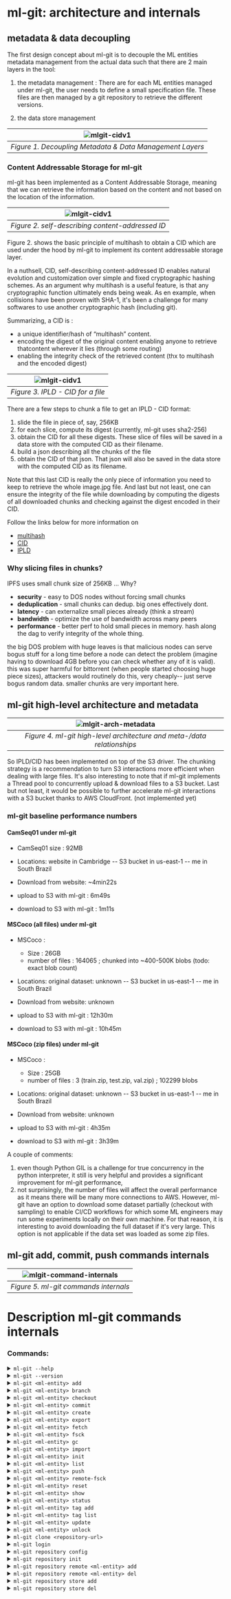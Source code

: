 # ml-git: architecture and internals #

## metadata & data decoupling ##

The first design concept about ml-git is to decouple the ML entities metadata management from the actual data such that there are 2 main layers in the tool:
1. the metadata management : There are for each ML entities managed under ml-git, the user needs to define a small specification file. These files are then managed by a git repository to retrieve the different versions.

2. the data store management

| ![mlgit-cidv1](mlgit-metadata-data.png) |
|:--:|
| *Figure 1. Decoupling Metadata & Data Management Layers* |

### Content Addressable Storage for ml-git ##

ml-git has been implemented as a Content Addressable Storage, meaning that we can retrieve the information based on the content and not based on the location of the information.

| ![mlgit-cidv1](cidv1.png) |
|:--:|
| *Figure 2. self-describing content-addressed ID* |

Figure 2. shows the basic principle of multihash to obtain a CID which are used under the hood by ml-git to implement its content addressable storage layer.

In a nuthsell, CID, self-describing content-addressed ID enables natural evolution and customization over simple and fixed cryptographic hashing schemes.
As an argument why multihash is a useful feature, is that any cryptographic function ultimately ends being weak. As en example, when collisions have been proven with SHA-1, it's been a challenge for many softwares to use another cryptographic hash (including git).

Summarizing, a CID is :
* a unique identifier/hash of “multihash” content.
* encoding the digest of the original content enabling anyone to retrieve thatcontent wherever it lies (through some routing)
* enabling the integrity check of the retrieved content (thx to multihash and the encoded digest)

| ![mlgit-cidv1](IPLD-CID.png) |
|:--:|
| *Figure 3. IPLD - CID for a file* |

There are a few steps to chunk a file to get an IPLD - CID format:
1. slide the file in piece of, say, 256KB
2. for each slice, compute its digest (currently, ml-git uses sha2-256)
3. obtain the CID for all these digests. These slice of files will be saved in a data store with the computed CID as their filename. 
4. build a json describing all the chunks of the file
5. obtain the CID of that json. That json will also be saved in the data store with the computed CID as its filename.

Note that this last CID is really the only piece of information you need to keep to retrieve the whole image.jpg file.
And last but not least, one can ensure the integrity of the file while downloading by computing the digests of all downloaded chunks and checking against the digest encoded in their CID.

Follow the links below for more information on
* [multihash](https://github.com/multiformats/multihash) 
* [CID](https://github.com/multiformats/cid)
* [IPLD](https://github.com/ipfs/js-ipfs/tree/master/examples/traverse-ipld-graphs)

### Why slicing files in chunks? ###

IPFS uses small chunk size of 256KB … Why?

* __security__ - easy to DOS nodes without forcing small chunks
* __deduplication__ - small chunks can dedup. big ones effectively dont.
* __latency__ - can externalize small pieces already (think a stream)
* __bandwidth__ - optimize the use of bandwidth across many peers
* __performance__ - better perf to hold small pieces in memory. hash along the dag to verify integrity of the whole thing.

the big DOS problem with huge leaves is that malicious nodes can serve bogus stuff for a long time before a node can detect the problem (imagine having to download 4GB before you can check whether any of it is valid). this was super harmful for bittorrent (when people started choosing huge piece sizes), attackers would routinely do this, very cheaply-- just serve bogus random data. smaller chunks are very important here.

## ml-git high-level architecture and metadata ##

| ![mlgit-arch-metadata](ml-git--architecture-and-metadata.png) |
|:--:|
| *Figure 4. ml-git high-level architecture and meta-/data relationships* |

So IPLD/CID has been implemented on top of the S3 driver.
The chunking strategy is a recommendation to turn S3 interactions more efficient when dealing with large files.
It's also interesting to note that if ml-git implements a Thread pool to concurrently upload & download files to a S3 bucket.
Last but not least, it would be possible to further accelerate ml-git interactions with a S3 bucket thanks to AWS CloudFront. (not implemented yet)

### ml-git baseline performance numbers ###

#### CamSeq01 under ml-git  ####

* CamSeq01 size : 92MB
* Locations: website in Cambridge -- S3 bucket in us-east-1 -- me in South Brazil

* Download from website: ~4min22s

* upload to S3 with ml-git : 6m49s
* download to S3 with ml-git : 1m11s

#### MSCoco (all files) under ml-git  ####

* MSCoco :
    * Size : 26GB
    * number of files : 164065 ; chunked into ~400-500K blobs (todo: exact blob count)
* Locations: original dataset: unknown -- S3 bucket in us-east-1 -- me in South Brazil

* Download from website: unknown

* upload to S3 with ml-git : 12h30m
* download to S3 with ml-git : 10h45m

#### MSCoco (zip files) under ml-git  ####

* MSCoco :
    * Size : 25GB
    * number of files : 3 (train.zip, test.zip, val.zip) ; 102299 blobs
* Locations: original dataset: unknown -- S3 bucket in us-east-1 -- me in South Brazil

* Download from website: unknown

* upload to S3 with ml-git : 4h35m
* download to S3 with ml-git : 3h39m

A couple of comments:
1) even though Python GIL is a challenge for true concurrency in the python interpreter, it still is very helpful and provides a significant improvement for ml-git performance,
2) not surprisingly, the number of files will affect the overall performance as it means there will be many more connections to AWS.
However, ml-git have an option to download some dataset partially (checkout with sampling) to enable CI/CD workflows for which some ML engineers may run some experiments locally on their own machine.
For that reason, it is interesting to avoid downloading the full dataset if it's very large. This option is not applicable if the data set was loaded as some zip files.

## ml-git add, commit, push commands internals ##

| ![mlgit-command-internals](ml-git--command-internals.png) |
|:--:|
| *Figure 5. ml-git commands internals* |

# <a>Description ml-git commands internals</a>

### <a>Commands</a>:

<details>

<summary> <code>ml-git --help</code> </summary>
Display help information about ml-git commands. 
<br>
</details>

<details>
<summary> <code>ml-git --version</code> </summary>
Show version passed as parameter in click function.
<br>
</details>

<details>
<summary> <code>ml-git &lt;ml-entity&gt; add</code> </summary>

ml-git add search for metadata (.spec file) inside ml-git index corresponding to ml-entity-name (mandatory use):

```
ml-git_project/
└── .ml-git/
|   └── <ml-entity>/
|      └── index/
|         └── metadata/
|            └── <ml-entity-name>/ <-- Search .spec file
|               ├── <ml-entity-name>.spec
└── <ml-entity>/
```

 Then compares the tag of .spec file with the tag of git repository:

```
ml-git_project/
└── .ml-git/
|   └── <ml-entity>/
|      └── index/
|      |  └── metadata/
|      |     └── <ml-entity-name>/
|      |        ├── <ml-entity-name>.spec
|      └── metadata/ <- Check tag in git repository
└── <ml-entity>/
```

If the ml-git tag doesn't exist in git repository, ml-git create **INDEX.yaml** and **MANIFEST.yaml**:

```
ml-git_project/
└── .ml-git/
|   └── <ml-entity>/
|      └── index/
|      |  └── metadata/
|      |     └── <ml-entity-name>/
|      |        ├── <ml-entity-name>.spec
|      |        ├── INDEX.yaml <-- INDEX.yaml created.
|      |        ├── MANIFEST.yaml < -- Manifest created.
|      └── metadata/ <- Check tag in git repository
└── <ml-entity>/
```

The content of **MANIFEST.yaml** is a set of added multihash's files.

Then ml-git **caches** the file with hard links in cache path and add chunked files in **objects**:

```
ml-git_project/
└── .ml-git/
|   └── <ml-entity>/
|      └── index/
|      |  └── metadata/
|      |     └── <ml-entity-name>/
|      |        ├── <entity-name>.spec
|      |        ├── INDEX.yaml <-- INDEX.yaml created.
|      |        ├── MANIFEST.yaml < -- Manifest created
|      └── metadata/
|      └── cache/
|         └── hashfs/ <- Hard link of chunked files
|      └── objects/
|      |  └── hashfs/ <-- Chunk files
└── <ml-entity>/
```

**MANIFESTEST.yaml** structure example:

```
zdj7WWMZbq7cgw76BGeqoNUGFRkyw59p4Y6zD5eb8cyWL6MW5: !!set
  data/1.jpg: null
zdj7WWgUF7spcvxkBEN49gh44ZUMzbYMG9Mm5RPGU8bsXEDTu: !!set
  data/test.txt: null
zdj7WX8pZHGEAHXuzdJc2dwRXpyABuZznSx3BW867DA53Vksf: !!set
  data/8.jpg: null
zdj7WYF38pFqHrvQPnD3FXMw76UDbMaZkSXJ4qMZci1nxWqiU: !!set
  data/2.jpg: null
```

**INDEX.yaml** structure example:

```
data/1.jpg:
  ctime: 1582208519.35017 <-- Creation time.
  hash: zdj7WWMZbq7cgw76BGeqoNUGFRkyw59p4Y6zD5eb8cyWL6MW5
  mtime: 1582208519.3581703 <-- Modification time.
  status: a <-- Status file, (a, u, c)
data/test.txt:
  ctime: 1582208519.3521693
  hash: zdj7WWgUF7spcvxkBEN49gh44ZUMzbYMG9Mm5RPGU8bsXEDTu
  mtime: 1582208519.3561785
  status: a
data/8.jpg:
  ctime: 1582208519.3531702
  hash: zdj7WX8pZHGEAHXuzdJc2dwRXpyABuZznSx3BW867DA53Vksf
  mtime: 1582208519.4149985
  status: a
data/2.jpg:
  ctime: 1582208519.3551724
  hash: zdj7WYF38pFqHrvQPnD3FXMw76UDbMaZkSXJ4qMZci1nxWqiU
  mtime: 1582208519.5029979
  status: a
```

</details>

<details>
<summary> <code>ml-git &lt;ml-entity&gt; branch</code> </summary>

Search for **HEAD** file in:

```
ml-git_project/
└── .ml-git/
|   └── <ml-entity>/
|      └── index/
|      └── metadata/
|      └── cache/
|      └── refs/
|         └── <ml-entity-name>/
|            ├── HEAD <-- Search here.
└── <ml-entity>/
```

 Parse **HEAD** file as yaml and list the tags and their corresponding SHA-1.

**HEAD** structure example:

```
computer-vision__images__imagenet8__1: 00da0d518914cfaeb765633f68ade09a5d80b252
```


</details>

<details>
<summary> <code>ml-git &lt;ml-entity&gt; checkout</code> </summary>

```
ml-git (dataset|labels|model) checkout ML_ENTITY_TAG
```

Break up the ML_ENTITY_TAG into categories, specname and version, if the ML_ENTITY_TAG is the current tag, the command show the message *"Repository: already at tag [\<ml-entity-tag\>]"*, otherwise execute git checkout to the **ML_ENTITY_TAG**, then verify if cache has tag's objects:

```
ml-git_project/
└── .ml-git/
    └── <ml-entity>/
       └── cache/
          └── hashfs/ <-- Objects here
```

When objects not found in cache, the command download the blobs from data store to the workspace:

```
ml-git_project/
└── .ml-git/
|   └── <ml-entity>/
|      └── cache/
|         └── hashfs/
└── <ml-entity>/
   └── <categories>*/
      └── <ml-entity-name>/ < -- Workspace
```

When objects is found  in cache, the command update the objects hard link to the workspace:

```
ml-git_project/
└── .ml-git/
|   └── <ml-entity>/
|      └── cache/ <-- Check here
└── <ml-entity>/
   └── <categories>*/
      └── <ml-entity-name>/ <-- Update here
```

Then update the HEAD with **ML_ENTITY_TAG** and SHA-1, then execute git checkout to branch *master*.

#### <a name="mlgit_checkout_sample">ml-git \<ml-entity\> checkout \<ml-entity-tag\>  [--sample-type=\<sample\>] [--sampling] [--seed]</a>

This command has three types of sampling options available only for dataset: ```--sample-type=group --seed```,```--sample-type=random --seed```,```--sample-type=range``` .
We use [random.sample(population, k)](https://docs.python.org/3.7/library/random.html#random.sample) to return a sample of the size k from the population elements. We use [random.seed()](https://docs.python.org/3.7/library/random.html#random.sample) to set the seed so that the sample generated by `random.sample()` can be reproduced between experiments. We use the [range()](https://docs.python.org/3.7/library/stdtypes.html?highlight=range#range) object to take samples from a given range.


```Note:``` 
If you use this option ml-git will not allow you to make changes to the entity and create a new tag. 


#### Exemple:

![dataset](dataset.png)



Let's assume that we have a dataset that contains 12 files.

````ml-git dataset checkout computer-vision__images__dataset-ex__22 --sample-type=group --sampling=2:5 --seed=1```` : This command selects 2 files randomly from every group of five files to download.

![group-sample](group-sample.png)

````ml-git dataset checkout computer-vision__images__dataset-ex__22 --sample-type=random --sampling=2:6 --seed=1```` : This command makes a sample = (amount * len (dataset))% frequency ratio, sample = 4, so four files are selected randomly to download.  

![random-sample](random-sample.png)

````ml-git dataset checkout computer-vision__images__dataset-ex__22 --sample-type=range --sampling=2:11:2```` : This command selects the files at indexes generated by `range(start=2, stop=11, step=2)`.

![range-sample](range-sample.png)


</details>

<details>
<summary> <code>ml-git &lt;ml-entity&gt; commit </code></summary>

Firstly commit verifies ml-git tag existence, then updates status file in ``.ml-git/<ml-entity>/index/metadata/<ml-entity-name>/INDEX.yaml`` and merge the metadata ``.ml-git/<ml-entity>/index/metadata/<ml-entity-name>/MAFINEST.yaml`` with ``.ml-git/<ml-entity>/metadata/<ml-entity-name>/MAFINEST.yaml``.

Update **INDEX.yaml**:
```
data/1.jpg:
  ctime: 1582208519.35017
  hash: zdj7WWMZbq7cgw76BGeqoNUGFRkyw59p4Y6zD5eb8cyWL6MW5
  mtime: 1582208519.3581703
  status: a <- Change status 'a' to 'u'.
data/10.jpg:
  ctime: 1582208519.3561785
  hash: zdj7WZrTe7SU5oFQc8kr1kNiAkb5TBeMP1vgcXM1fvfgn5jq5
  mtime: 1582208519.6050372
  status: u
data/2.jpg:
  ctime: 1582208519.3551724
  hash: zdj7WYF38pFqHrvQPnD3FXMw76UDbMaZkSXJ4qMZci1nxWqiU
  mtime: 1582208519.5029979
  status: u
```

Merge the metadata ``.ml-git/<ml-entity>/index/metadata/<ml-entity-name>/MAFINEST.yaml`` with ``.ml-git/<ml-entity>/metadata/<ml-entity-name>/MAFINEST.yaml``:

```
ml-git_project/
└── .ml-git/
|   └── <ml-entity>/
|      └── index/
|      |  └── metadata/
|      |     └── <ml-entity-name>/
|      |        ├── MANIFEST.yaml < -- (1) Get data from here
|      └── metadata/
|         └── <categopries>*/
|            ├── MANIFEST.yaml < -- Union data (1) here, and delete (1).
└── <ml-entity>/
```

Get content of \<ml-entity-name\>.spec (structure with representational values):

```
dataset:
  categories:
    - computer-vision
    - images
  mutability: strict
  manifest:
    store: s3h://mlgit-datasets
  name: imagenet8
  version: 1
```

And insert new attribute:

```
dataset:
  categories:
  - computer-vision
  - images
  mutability: strict
  manifest:
    files: MANIFEST.yaml
    store: s3h://mlgit-datasets
  name: imagenet8
  version: 1
```

 Then save file in:

```
ml-git_project/
└── .ml-git/
|   └── <ml-entity>/
|      └── index/
|      |  └── metadata/
|      |     └── <ml-entity-name>/
|      |        ├── MANIFEST.yaml
|      |        ├── <ml-entity-name>.spec < -- Copy content and change
|      └── metadata/
|         └── <categopries>*/
|            ├── MANIFEST.yaml
|            ├── <ml-entity-name>.spec < -- Save here
└── <ml-entity>/
```

After committing the .spec file and MANIFEST.yaml, ml-git updates the HEAD of repository with tag's SHA-1.

HEAD structure:

```
computer-vision__images__imagenet8__1: 00da0d518914cfaeb765633f68ade09a5d80b252
```
HEAD directory:

```
ml-git_project/
└── .ml-git/
|   └── <ml-entity>/
|      └── index/
|      |  └── metadata/
|      |     └── <entity-name>/
|      |        ├── MANIFEST.yaml
|      |        ├── <entity-name>.spec < -- Copy content and change
|      └── refs/
|      |  └── <ml-entity-name>/
|      |      ├── HEAD  <-- Update tag with SHA-1 here.
|      └── metadata/
|         └── <categopries>*/
|            ├── MANIFEST.yaml
|            ├── <ml-entity-name>.spec < -- Save here
└── <ml-entity>/
```

***** *Categories path is a tree of categories paths described in .spec file. (Ex: categories/images/MANIFEST.yaml)*.

</details>

<details>
<summary> <code>ml-git &lt;ml-entity&gt; create </code></summary>

```
ml-git (dataset|labels|model) create ARTEFACT_NAME
```

Create the the workspace structure as follow:

```
ml-git_project/
└── .ml-git/
    └──config.yaml  
    <ml-entity>
    └── ARTEFACT_NAME/
        └── data/
        └── ARTEFACT_NAME.spec
        └── README.md
```

The parameters passed ```--category``` and ```--version``` are used to fill the spec file.
The parameter ```--import``` is used to import files from a src folder to data folder.
The optional parameter ```--wizard-questions``` if passed, ask interactive questions at console for git & store configurations and update the config.yaml file.
The parameter ```--store-type``` must be used to define the entity's storage, which can be: s3h, azureblobh, gdriveh.

The parameter ```--import-url``` is used to import files from Google Drive to data folder. 
Using this option it will be necessary to inform the path to your google drive credentials through the ```credentials-path``` argument. 
In addition, you can use the ```--unzip``` option to unzip the files imported.



</details>

<details>
<summary> <code>ml-git &lt;ml-entity&gt; export</code> </summary>

This command allows you to export files from one store (S3|MinIO) to another (S3|MinIO).

```
ml-git (dataset|labels|model) export ML_ENTITY_TAG BUCKET_NAME
```

Initially, it checks if the user is in an initialized ml-git project. With the ```entity tag```, ```--credentials```, ```--region```, ```--endpoint```, ```--retry``` and ```bucket name```  arguments, ml-git connects to the store (S3|MinIO) bucket. Then the files are exported to the target store (S3|MinIO) bucket.

</details>

<details>
<summary> <code>ml-git &lt;ml-entity&gt; fetch</code> </summary>

```
ml-git (dataset|labels|model) fetch ML_ENTITY_TAG
```

Break up the ML_ENTITY_TAG into categories, specname and version, then verify if cache has tag's objects, if not, download the blobs.

```
ml-git_project/
└── .ml-git/
    └── <ml-entity>/
       └── cache/
          └── hashfs/ <-- Objects here
```
</details>

<details>
<summary> <code>ml-git &lt;ml-entity&gt; fsck </code></summary>
<br>

Reads objects in:

```
ml-git_project/
└── .ml-git/
    └── <ml-entity>/
       └── index/
       |  └── hashfs/ <-- Objects here
       └── objects/
          └── hashfs/ <-- Objects here
```

Applies SHA2 to content of objects , uses multihash to generate the CID, and compares the CID with the file name, if it is different it mean that the file is corrupted, so ml-git fsck show the number of corrupted files and in which directory. When object is valid but not in originally directory, ml-git accept that it's corrupted.

</details>

<details>
<summary> <code>ml-git &lt;ml-entity&gt; gc</code> </summary>
<br>
```To Be Implemented```

</details>

<details>
<summary> <code>ml-git &lt;ml-entity&gt; import</code> </summary>
This command allows you to download a file or directory from the S3 bucket.

```
ml-git (dataset|labels|model) import BUCKET_NAME ENTITY_DIR
```

Initially checks if the user is in an initialized ml-git project. With the --credentials, --region (optional), --path and bucket name arguments ml-git connects to the S3 bucket. The S3 files for the file or directory specified in --path or --object will be downloaded. The files will be saved in the directory specified by the user in ENTITY_DIR, if not exists, the path will be created.

</details>

<details>
<summary> <code>ml-git &lt;ml-entity&gt; init</code> </summary>

When ml-git init is executed, it will read **.ml-git/config.yaml** to get the git repository url. ml-git will create directory .ml-git/**\<ml-entity\>/metadata** if doesn't exists and **clone** the repository into it.

```
ml-git_project/
└── .ml-git/
    └── <ml-entity>/
        └── metadata/ <-- The example command clone git repository here.
```

*Obs: Must have executed ml-git init before, to create ml-git initial configuration files.*


</details>

<details>
<summary> <code>ml-git &lt;ml-entity&gt; list </code></summary>

That command will list all \<ml-entity\> under management in the ml-git repository. To do this, ml-git goes through the metadata directory to identify the structure of categories and entities that are under management.

```
ml-git_project/
└── .ml-git/
|   └── <ml-entity>/
|      └── metadata/ <-- Check here the directory structure
|         └── computer-vision/
|            └── images/
|               └── imagenet8/
```


```
$ ml-git dataset list
ML dataset
|-- computer-vision
|   |-- images
|   |   |-- imagenet8
```


</details>

<details>
<summary> <code>ml-git &lt;ml-entity&gt; push</code> </summary>

```
ml-git (dataset|labels|model) push ML_ENTITY_NAME
```

Verify the git global configuration, and try upload **objects** from local repository to data store creating a thread pool with maximum of ten workers. This process use store configuration from spec file and AWS credentials.

.spec file:

```
dataset:
  categories:
    - computer-vision
    - images
  manifest:
    store: s3h://mlgit-datasets < -- store configuration
  name: imagenet8
  version: 1
```

Directory:

```
ml-git_project/
└── .ml-git/
|   └── <ml-entity>/
|      └── index/
|      └── metadata/
|      └── objects/ < -- Files to be uploaded.
└── <ml-entity>/
    └── <ml-entity-name>/
       ├── <ml-entity-name>.spec < -- Spec file with store configuration.
```

After the upload process, ml-git executes **git push** from local repository **.ml-git/dataset/metadata** to the remote repository configured in **config.yaml**.

</details>

<details>
<summary> <code>ml-git &lt;ml-entity&gt; remote-fsck </code></summary>

Starting point of a remote fsck is to identify all the IPLD files contained in the MANIFEST file associated with the specified artefact spec (\<ml-artefact-name\>) and then executes the following steps:

* Verify the existence of all these IPLDs in the remote store
    * If one IPLD does not exist and it is present in the local repository, upload it to the remote store
* If the IPLD is present in the local repository:
    * Open it and identify all blobs associated with that IPLD.
    * Verify the existence of these blobs in the remote store.
    * If one blob does not exist and it is present in the local repository, upload it to the remote store.
* If the IPLD is NOT present in the local repository and --thorough option is set
    * Download the IPLD
    * Open it and identify all blobs associated with that IPLD.
    * Verify the existence of these blobs in the remote store.
    * If one blob does not exist and it is present in the local repository, upload it to the remote store.

``[--paranoid]``: 
Paranoid mode adds an additional step that will download all IPLD and its associated IPLD links to verify the content by computing the multihash of all these.<br />
<br />
``[--thorough] ``:
Ml-git will try to download the IPLD if it is not present in the local repository to verify the existence of all contained IPLD links associated.


</details>

<details>
<summary> <code>ml-git &lt;ml-entity&gt; reset </code></summary>

In ml-git project (as in git) we have three areas to manage and track the changes of the data.<br />
The workspace - where the data itself is added, deleted or updated.
```
ml-git_project/
└── .ml-git/
└── <ml-entity>/
    └──<ml-entity-name>
        └──HERE

```
That staged area  - Where the changes are added and tracked.
```
ml-git_project/
└── .ml-git/
    └── <ml-entity>/
       └── index/
           └──HERE
       └── metadata/ 
```
The committed area - Where the data are packed to push.
```
ml-git_project/
└── .ml-git/
    └── <ml-entity>/
       └── index/
       └── metadata/
           └──HERE 
```

Depending how to commands are passed we manage this three areas accordingly.<br />
The Default option is HEAD.
</details>

<details>
<summary> <code>ml-git &lt;ml-entity&gt; show</code> </summary>

Verify **tag** and **SHA-1** in HEAD:

```
ml-git_project/
└── .ml-git/
    └── <ml-entity>/
       └── index/
       └── metadata/
       └── objects/
       └── refs/
          └── <ml-entity-name>/
             ├── HEAD < -- Verify tag
```

If tag was not found, the command return the message *"Local Repository: no HEAD for [\<ml-entity-name\>]"*, otherwise do git checkout to the **tag** and search for all **\<ml-entity-name\>.spec** file in: 

```
ml-git_project/
└── .ml-git/
    └── <ml-entity>/
       └── index/
       └── metadata/
       |  └── <categories>*/
       |     └── <ml-entity-name>/ <-- Search all .spec file here
       └── objects/
       └── refs/
```

After found all .spec files the command show each one contents, then execute git checkout to branch *master*.

***** *Categories path is a tree of categories paths described in .spec file.*

</details>

<details>
<summary> <code>ml-git &lt;ml-entity&gt; status </code></summary>

Displays paths that have differences between the index file and the current
HEAD commit, paths that have differences between the working tree and the index
file, and paths in the working tree that are not tracked by ml-git.

First is described the files **tracked** to be commited.
Those files are those ones in the manifest file.
There are two types: 
* New files - Those files are at the entities directory and hard-linked with those ones at index directory.
These files are also listed in manifest file.
* Deleted file. - Files who was deleted from the entities directory, but still are into the manifest file.

```
ml-git_project/
└── <ml-entity>/
    └── <ml-entity-name>/
       ├── <-- Files Checked
```

```
ml-git_project/
└── .ml-git/
    └── <ml-entity>/
       └── index/
       |  └── <metadata>/
       |     └── <ml-entity-name> <-- Hard link poited to files located here
       |         └── MANIFEST.yaml <-- Files listed here
```

Then are described the **untracked** files.
These files are located under the entities directory and listed if they have more than one hard-link.

</details>

<details>
<summary> <code>ml-git &lt;ml-entity&gt; tag add</code></summary>

```
ml-git (dataset|model|label) tag add dataset-ex my_tag
```

You can use this command to associate a tag to a commit.

</details>

<details>
<summary> <code>ml-git &lt;ml-entity&gt; tag list </code></summary>

This command lists the tags of an entity. To do this, it access the metadata of an entity to get the git repository and then executes git commands to list local tags.

```
ml-git_project/
└── .ml-git/
    └── <ml-entity>/
       └── index/
       └── metadata/
          └── .git/  < -- Git repository
       └── objects/
       └── refs/
```

</details>

<details>
<summary> <code>ml-git &lt;ml-entity&gt; update </code></summary>
Locate metadata directory where is git repository:

```
ml-git_project/
└── .ml-git/
    └── <ml-entity>/
       └── metadata/
          └── .git < -- Git repository goes here.
```

Then ml-git execute  "git pull" on "origin" to update all metadatas from remote repository.

</details>

<details>
<summary> <code>ml-git &lt;ml-entity&gt; unlock </code></summary>
<br>

This command add read and write permissions to file or directory. 
So that if you are working with a flexible mutability repository you will be allowed to make changes to the unlocked file without making it corrupt.
If you are working with a strict repository, changing files is not allowed, so the unlock command is not performed. In the case of a mutable repository, the files are already unlocked for modification, so it is unnecessary to execute the unlock command.
You should only use this command for the flexible mutability option.

</details>

<details>
<summary> <code>ml-git clone &lt;repository-url&gt;</code> </summary>

The command clones the git repository which should contain a directory **.ml-git**, then initialize the metadata according to configurations. ml-git will create directory .ml-git/**[\<ml-entity\>](#ml_enitity)/metadata** if doesn't exists and **clone** the repository into it.

```
ml-git_project/
└── .ml-git/
    └── <ml-entity>/
        └── metadata/
```

**Options**:

`--folder`:
The configuration files are cloned in specified folder.

`--track`:
The ml-git clone preserves **.git** folder in the same directory of cloned configuration files.

```
ml-git_project/
└── .ml-git/
    └── <ml-entity>/
       └── metadata/
          └── .git
```

</details>

<details>
<summary> <code>ml-git login</code> </summary>

This command generates new Aws credentials in the __/.aws__ directory. 

Note: 

</details>

<details>
<summary> <code>ml-git repository config </code></summary>
Command try to load the configurations from the file **.ml-git/config.yaml**. 

If the file is found, it will show the configurations read from the file, if not it will show the default configurations in the project.
</details>

<details>
<summary> <code>ml-git repository init</code> </summary>

ml-git repository init verify if the current directory has **.ml-git**, where configuration files goes, and if doesn't have it, ml-git will create the directory and save **config.yaml** inside, with the informations provided by a *dict* in project code. 

**Directory structure**:
```
ml-git-project/
└── .ml-git/
    ├─── config.yaml
```

**config.yaml structure**:
```
dataset:
  git: git@github.com:standel/ml-datasets.git <-- git project url
store:
  s3: <-- store type (AWS)
    mlgit-datasets: <-- bucket name
      aws-credentials:
        profile: mlgit
      region: us-east-1
```
</details>

<details>
<summary> <code>ml-git repository remote &lt;ml-entity&gt; add </code></summary>

This command load the configuration file **.ml-git/config.yaml** and change the attribute **git** to the **url** specified on arguments, then save it. This command require that you have executed ```ml-git init``` before.

</details>

<details>
<summary> <code>ml-git repository remote &lt;ml-entity&gt; del</code> </summary>

This command load the configuration file **.ml-git/config.yaml** and change the attribute **git** to empty, the save it.

```
ml-git_project/
└── .ml-git/
    └── <ml-entity>/
       └── metadata/ <- Delete this directory.
          └── .git
```

</details>

<details>
<summary> <code>ml-git repository store add </code></summary>

ml-git store verify option [`[--type=<store-type>]`](#store-type),  then open existent file **.ml-git/config.yaml** and append the new storage.

You can use three types of storage (S3, MinIO, Azure or GDrive). See how configure each type in [Storage Configuration](storage_configurations.md) file.

</details>

<details>

<summary> <code>ml-git repository store del </code></summary>


ml-git open existent file **.ml-git/config.yaml**:

**config.yaml structure**:
```
dataset:
  git: git@github.com:standel/ml-datasets.git <-- git project url
store:
  s3: <-- store type (AWS)
    mlgit-datasets: <-- bucket name
      aws-credentials:
        profile: mlgit
      region: us-east-1
```
Then verify if the store exists in the file. Remove if exists.
</details>